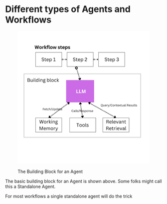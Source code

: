 # Different types of Agents and Workflows

<figure><img src="../.gitbook/assets/Building Block.png" alt="" width="563"><figcaption><p>The Building Block for an Agent</p></figcaption></figure>

The basic building block for an Agent is shown above.  Some folks might call this a Standalone Agent.&#x20;

For most workflows a single standalone agent will do the trick


